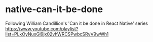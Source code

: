 # native-can-it-be-done
Following William Candillion's 'Can it be done in React Native' series
https://www.youtube.com/playlist?list=PLkOyNuxGl9jx02vhWRCSPwbcSRvV9wWh1
